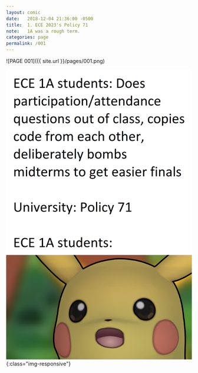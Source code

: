 ```yaml
---
layout: comic
date:   2018-12-04 21:36:00 -0500
title:  1. ECE 2023's Policy 71
note:   1A was a rough term.
categories: page
permalink: /001
---
```

![PAGE 001]({{ site.url }}/pages/001.png)

![PAGE 001](/pages/001.png){:class="img-responsive"}